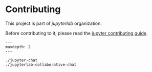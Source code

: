# Contributing

This project is part of *jupyterlab* organization.

Before contributing to it, please read the [jupyter contributing guide](https://docs.jupyter.org/en/latest/contributing/content-contributor.html).

```{toctree}
---
maxdepth: 2
---

./jupyter-chat
./jupyterlab-collaborative-chat
```
